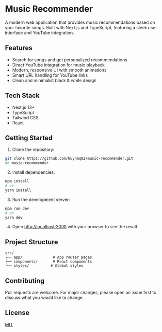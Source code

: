 # Music Recommender

A modern web application that provides music recommendations based on your favorite songs. Built with Next.js and TypeScript, featuring a sleek user interface and YouTube integration.

## Features

- Search for songs and get personalized recommendations
- Direct YouTube integration for music playback
- Modern, responsive UI with smooth animations
- Smart URL handling for YouTube links
- Clean and minimalist black & white design

## Tech Stack

- Next.js 13+
- TypeScript
- Tailwind CSS
- React

## Getting Started

1. Clone the repository:

```bash
git clone https://github.com/huynnq02/music-recommender.git
cd music-recommender
```

2. Install dependencies:

```bash
npm install
# or
yarn install
```

3. Run the development server:

```bash
npm run dev
# or
yarn dev
```

4. Open [http://localhost:3000](http://localhost:3000) with your browser to see the result.

## Project Structure

```
src/
├── app/              # App router pages
├── components/       # React components
└── styles/          # Global styles
```

## Contributing

Pull requests are welcome. For major changes, please open an issue first to discuss what you would like to change.

## License

[MIT](https://choosealicense.com/licenses/mit/)
